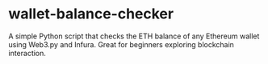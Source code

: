 # wallet-balance-checker
A simple Python script that checks the ETH balance of any Ethereum wallet using Web3.py and Infura. Great for beginners exploring blockchain interaction.

